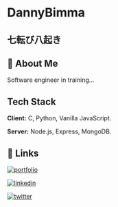 
# DannyBimma

## 七転び八起き

## 🚀 About Me
Software engineer in training...


## Tech Stack

**Client:** C, Python, Vanilla JavaScript.

**Server:** Node.js, Express, MongoDB. 


## 🔗 Links
[![portfolio](https://img.shields.io/badge/my_portfolio-000?style=for-the-badge&logo=ko-fi&logoColor=white)](http://www.dannybimma.com)

[![linkedin](https://img.shields.io/badge/linkedin-0A66C2?style=for-the-badge&logo=linkedin&logoColor=white)](https://www.linkedin.com/in/daniel-trotman-6ba595183)

[![twitter](https://img.shields.io/badge/twitter-1DA1F2?style=for-the-badge&logo=twitter&logoColor=white)](https://twitter.com/DannyBimma)

